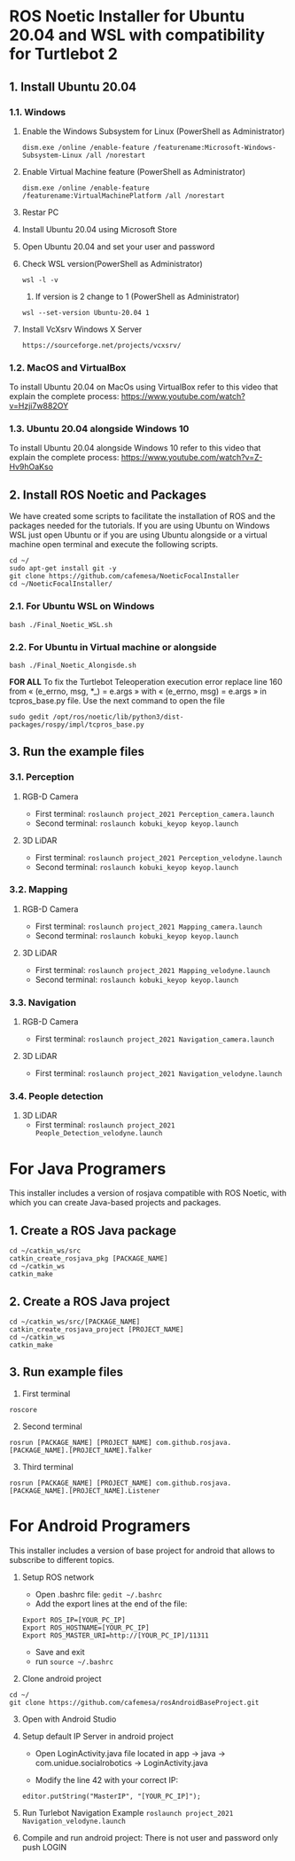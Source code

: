 # ROS Noetic Installer for Ubuntu 20.04 and WSL with compatibility for Turtlebot 2

## 1. Install Ubuntu 20.04

### 1.1. Windows 

1. Enable the Windows Subsystem for Linux (PowerShell as Administrator)
    ``` 
    dism.exe /online /enable-feature /featurename:Microsoft-Windows-Subsystem-Linux /all /norestart
    ```
1. Enable Virtual Machine feature (PowerShell as Administrator)
    ``` 
    dism.exe /online /enable-feature /featurename:VirtualMachinePlatform /all /norestart 
    ```
1. Restar PC
1. Install Ubuntu 20.04 using Microsoft Store
1. Open Ubuntu 20.04 and set your user and password
1. Check WSL version(PowerShell as Administrator)
    ``` 
    wsl -l -v 
    ```
    1. If version is 2 change to 1 (PowerShell as Administrator)

    ``` 
    wsl --set-version Ubuntu-20.04 1 
    ```

1. Install VcXsrv Windows X Server
    ```
    https://sourceforge.net/projects/vcxsrv/
    ```

### 1.2. MacOS and VirtualBox

To install Ubuntu 20.04 on MacOs using VirtualBox refer to this video that explain the complete process: https://www.youtube.com/watch?v=Hzji7w882OY

### 1.3. Ubuntu 20.04 alongside Windows 10

To install Ubuntu 20.04 alongside Windows 10 refer to this video that explain the complete process: https://www.youtube.com/watch?v=Z-Hv9hOaKso

## 2. Install ROS Noetic and Packages

We have created some scripts to facilitate the installation of ROS and the packages needed for the tutorials. If you are using Ubuntu on Windows WSL just open Ubuntu or if you are using Ubuntu alongside or a virtual machine open terminal and execute the following scripts.

```
cd ~/ 
sudo apt-get install git -y
git clone https://github.com/cafemesa/NoeticFocalInstaller
cd ~/NoeticFocalInstaller/
```

### 2.1. For Ubuntu WSL on Windows 
```
bash ./Final_Noetic_WSL.sh
```

### 2.2. For Ubuntu in Virtual machine or alongside
```
bash ./Final_Noetic_Alongisde.sh
```

**FOR ALL** To fix the Turtlebot Teleoperation execution error replace line 160 from « (e_errno, msg, *_) = e.args » with « (e_errno, msg) = e.args » in tcpros_base.py file. Use the next command to open the file

```
sudo gedit /opt/ros/noetic/lib/python3/dist-packages/rospy/impl/tcpros_base.py 
```

## 3. Run the example files

### 3.1. Perception

1. RGB-D Camera
    - First terminal: `roslaunch project_2021 Perception_camera.launch`
    - Second terminal: `roslaunch kobuki_keyop keyop.launch`

1. 3D LiDAR
    - First terminal: `roslaunch project_2021 Perception_velodyne.launch`
    - Second terminal: `roslaunch kobuki_keyop keyop.launch`

### 3.2. Mapping

1. RGB-D Camera
    - First terminal: `roslaunch project_2021 Mapping_camera.launch`
    - Second terminal: `roslaunch kobuki_keyop keyop.launch`

1. 3D LiDAR
    - First terminal: `roslaunch project_2021 Mapping_velodyne.launch`
    - Second terminal: `roslaunch kobuki_keyop keyop.launch`

### 3.3. Navigation

1. RGB-D Camera
    - First terminal: `roslaunch project_2021 Navigation_camera.launch`

1. 3D LiDAR
    - First terminal: `roslaunch project_2021 Navigation_velodyne.launch`

### 3.4. People detection

1. 3D LiDAR
    - First terminal: `roslaunch project_2021 People_Detection_velodyne.launch`


# For Java Programers

This installer includes a version of rosjava compatible with ROS Noetic, with which you can create Java-based projects and packages.

## 1. Create a ROS Java package

```
cd ~/catkin_ws/src
catkin_create_rosjava_pkg [PACKAGE_NAME]
cd ~/catkin_ws
catkin_make
```

## 2. Create a ROS Java project

```
cd ~/catkin_ws/src/[PACKAGE_NAME]
catkin_create_rosjava_project [PROJECT_NAME]
cd ~/catkin_ws
catkin_make
```

## 3. Run example files

1. First terminal

```
roscore
```

2. Second terminal

```
rosrun [PACKAGE_NAME] [PROJECT_NAME] com.github.rosjava.[PACKAGE_NAME].[PROJECT_NAME].Talker
```

3. Third terminal

```
rosrun [PACKAGE_NAME] [PROJECT_NAME] com.github.rosjava.[PACKAGE_NAME].[PROJECT_NAME].Listener
```


# For Android Programers

This installer includes a version of base project for android that allows to subscribe to different topics.


1. Setup ROS network

    - Open .bashrc file: `gedit ~/.bashrc`
    - Add the export lines at the end of the file:

    ```
    Export ROS_IP=[YOUR_PC_IP]
    Export ROS_HOSTNAME=[YOUR_PC_IP]
    Export ROS_MASTER_URI=http://[YOUR_PC_IP]/11311
    ```

    - Save and exit
    - run `source ~/.bashrc`

2. Clone android project

```
cd ~/
git clone https://github.com/cafemesa/rosAndroidBaseProject.git
```

3. Open with Android Studio

4. Setup default IP Server in android project

    - Open LoginActivity.java file located in app &#8594; java &#8594; com.unidue.socialrobotics &#8594; LoginActivity.java

    - Modify the line 42 with your correct IP:

    ```
    editor.putString("MasterIP", "[YOUR_PC_IP]");
    ```

4. Run Turlebot Navigation Example `roslaunch project_2021 Navigation_velodyne.launch`

5. Compile and run android project: There is not user and password only push LOGIN